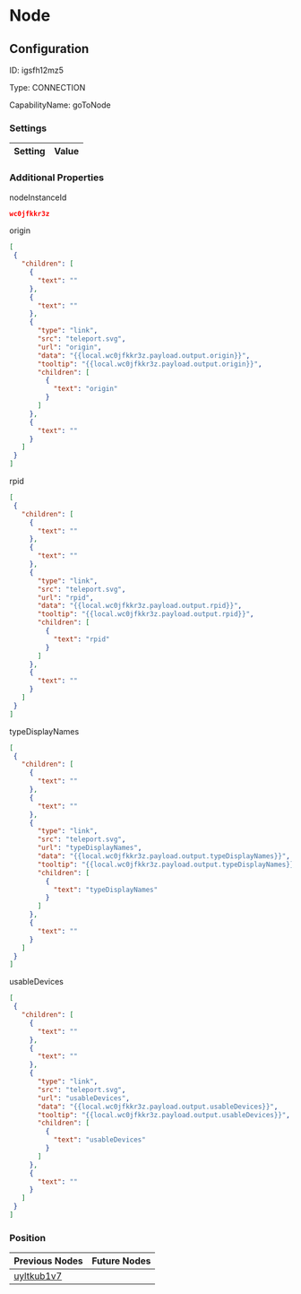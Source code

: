# Node
## Configuration
ID:  igsfh12mz5

Type: CONNECTION 

CapabilityName: goToNode

### Settings
| Setting | Value  |
| :------------------------ | ---------------------------------------- |
 




### Additional Properties
nodeInstanceId
 ```json 
wc0jfkkr3z
```


origin
 ```json 
[
  {
    "children": [
      {
        "text": ""
      },
      {
        "text": ""
      },
      {
        "type": "link",
        "src": "teleport.svg",
        "url": "origin",
        "data": "{{local.wc0jfkkr3z.payload.output.origin}}",
        "tooltip": "{{local.wc0jfkkr3z.payload.output.origin}}",
        "children": [
          {
            "text": "origin"
          }
        ]
      },
      {
        "text": ""
      }
    ]
  }
]
```


rpid
 ```json 
[
  {
    "children": [
      {
        "text": ""
      },
      {
        "text": ""
      },
      {
        "type": "link",
        "src": "teleport.svg",
        "url": "rpid",
        "data": "{{local.wc0jfkkr3z.payload.output.rpid}}",
        "tooltip": "{{local.wc0jfkkr3z.payload.output.rpid}}",
        "children": [
          {
            "text": "rpid"
          }
        ]
      },
      {
        "text": ""
      }
    ]
  }
]
```


typeDisplayNames
 ```json 
[
  {
    "children": [
      {
        "text": ""
      },
      {
        "text": ""
      },
      {
        "type": "link",
        "src": "teleport.svg",
        "url": "typeDisplayNames",
        "data": "{{local.wc0jfkkr3z.payload.output.typeDisplayNames}}",
        "tooltip": "{{local.wc0jfkkr3z.payload.output.typeDisplayNames}}",
        "children": [
          {
            "text": "typeDisplayNames"
          }
        ]
      },
      {
        "text": ""
      }
    ]
  }
]
```


usableDevices
 ```json 
[
  {
    "children": [
      {
        "text": ""
      },
      {
        "text": ""
      },
      {
        "type": "link",
        "src": "teleport.svg",
        "url": "usableDevices",
        "data": "{{local.wc0jfkkr3z.payload.output.usableDevices}}",
        "tooltip": "{{local.wc0jfkkr3z.payload.output.usableDevices}}",
        "children": [
          {
            "text": "usableDevices"
          }
        ]
      },
      {
        "text": ""
      }
    ]
  }
]
```




### Position
| Previous Nodes | Future Nodes |
| :------------- | ------------ |
| [uyltkub1v7](./uyltkub1v7.md) |  |